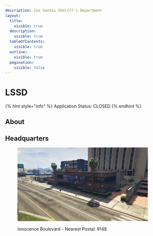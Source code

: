 ```yaml
---
description: Los Santos Sheriff's Department
layout:
  title:
    visible: true
  description:
    visible: true
  tableOfContents:
    visible: true
  outline:
    visible: true
  pagination:
    visible: false
---
```


# LSSD

{% hint style="info" %}
Application Status: CLOSED
{% endhint %}

## About



## Headquarters

<figure><img src="../../../../../.gitbook/assets/LSSD_HQ.jpg" alt=""><figcaption><p>Innocence Boulevard - Nearest Postal: 9148</p></figcaption></figure>
